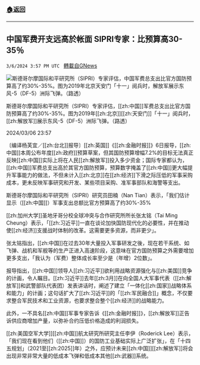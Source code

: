 ###  [:house:返回](README.md)
---


## 中国军费开支远高於帐面 SIPRI专家：比预算高30-35％
`3/6/2024 3:57 PM UTC ` [轉載自GNews](https://gnews.org/articles/2371542)

![斯德哥尔摩国际和平研究所（SIPRI）专家评估，中国军费总支出比官方国防预算高了约30%-35%。图为2019年北京天安门「十一」阅兵时，解放军展示东风-5（DF-5）洲际飞弹。（路透）](https://img.ltn.com.tw/Upload/news/600/2024/03/06/4599697_1_1.jpg "斯德哥尔摩国际和平研究所（SIPRI）专家评估，中国军费总支出比官方国防预算高了约30%-35%。图为2019年北京天安门「十一」阅兵时，解放军展示东风-5（DF-5）洲际飞弹。（路透）")

斯德哥尔摩国际和平研究所（SIPRI）专家评估，[[zh:中国]]军费总支出比官方国防预算高了约30%-35%。图为2019年[[zh:北京]][[zh:天安门]]「十一」阅兵时，[[zh:解放军]]展示东风-5（DF-5）洲际飞弹。（路透）

2024/03/06 23:57

〔编译杨芙宜／[[zh:台北]]报导〕[[zh:英国]]《[[zh:金融时报]]》6日报导，[[zh:中国]]本周公布年度[[zh:政府]]预算草案，但其国防预算增幅7.2%的目标无法真正反映[[zh:中国]]实际上将在人民[[zh:解放军]]投入多少资金；国际专家都认为，[[zh:中国]]军费总支出高於其官方国防预算，预算数字掩盖了[[zh:中国]]更大幅提升军事能力的做法，不但未计入[[zh:北京]]在[[zh:经济]]下滑之际压低的军事采购成本，更未反映军事研究和开发、某些项目采购、准军事部队和海警等支出。

斯德哥尔摩国际和平研究所（SIPRI）研究员田楠（Nan Tian）表示，「我们估计显示（[[zh:中国]]）军事支出总额比官方预算高了约30%-35%

[[zh:加州大学]]圣地牙哥分校全球冲突与合作研究所所长张太铭（Tai Ming Cheung）表示，「[[zh:习近平]]一直在谈论加快国防现代化的必要性，并在推动使[[zh:经济]]支援战时体制的改革。这需要更多资源，而非更少」。

张太铭指出，[[zh:中国]]在过去30年大量投入军事研发之後，现在若干系统、如飞弹、战机和军舰等的生产正进入高速阶段，这意味在官方国防预算之外需要增加更多支出，「我认为（军费）整体成长率至少是（年增）2位数」。

报导指出，[[zh:中国]]领导人[[zh:习近平]]欲利用战略资源强化与[[zh:美国]]竞争的计画，令人瞩目。[[zh:习近平]]去年[[zh:3月]]在向全国人大军事代表（[[zh:解放军]]和武警部队代表团）发表讲话时，阐述了建立「一体化[[zh:国家]]战略体系和能力」的计画；这句话扩大了[[zh:习近平]]的「[[zh:军民融合]]」概念，不仅要求整合军民技术和工业资源，也要求整合整个[[zh:经济]]的战略能力。

此外，一不具名[[zh:中国]]军事专家告诉《[[zh:金融时报]]》，[[zh:解放军]]正告诉供应商增加产量，以弥补合约压低价格造成的利润损失。

[[zh:美国空军大学]][[zh:中国]]航太研究所研究主任李伊（Roderick Lee）表示，「我们现在看到他们（[[zh:中国]]）的国防工业基础实际上广泛扩张」，在「十四五规划」（2021至[[zh:2025]]年）之外，应预计未来[[zh:中国]][[zh:解放军]]将会出现非常非常大量的低成本飞弹和低成本其他[[zh:武器]]系统。
